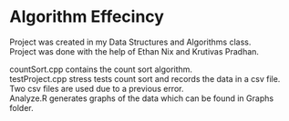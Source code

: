 # Algorithm Effecincy
Project was created in my Data Structures and Algorithms class.  
Project was done with the help of Ethan Nix and Krutivas Pradhan.  

countSort.cpp contains the count sort algorithm.  
testProject.cpp stress tests count sort and records the data in a csv file.  
Two csv files are used due to a previous error.  
Analyze.R generates graphs of the data which can be found in Graphs folder.
